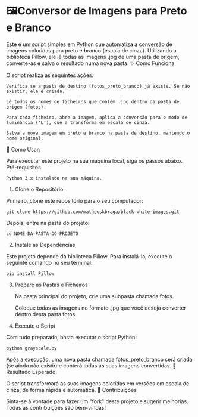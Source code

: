 # 🖼️Conversor de Imagens para Preto e Branco

Este é um script simples em Python que automatiza a conversão de imagens coloridas para preto e branco (escala de cinza). Utilizando a biblioteca Pillow, ele lê todas as imagens .jpg de uma pasta de origem, converte-as e salva o resultado numa nova pasta.
✨ Como Funciona

O script realiza as seguintes ações:

    Verifica se a pasta de destino (fotos_preto_branco) já existe. Se não existir, ela é criada.

    Lê todos os nomes de ficheiros que contêm .jpg dentro da pasta de origem (fotos).

    Para cada ficheiro, abre a imagem, aplica a conversão para o modo de luminância ('L'), que a transforma em escala de cinza.

    Salva a nova imagem em preto e branco na pasta de destino, mantendo o nome original.

🚀 Como Usar:

Para executar este projeto na sua máquina local, siga os passos abaixo.
Pré-requisitos

    Python 3.x instalado na sua máquina.

1. Clone o Repositório

Primeiro, clone este repositório para o seu computador:

    git clone https://github.com/matheuskbraga/black-white-images.git

Depois, entre na pasta do projeto:

    cd NOME-DA-PASTA-DO-PROJETO

2. Instale as Dependências

Este projeto depende da biblioteca Pillow. Para instalá-la, execute o seguinte comando no seu terminal:

    pip install Pillow

3. Prepare as Pastas e Ficheiros

    Na pasta principal do projeto, crie uma subpasta chamada fotos.

    Coloque todas as imagens no formato .jpg que você deseja converter dentro desta pasta fotos.

4. Execute o Script

Com tudo preparado, basta executar o script Python:

    python grayscale.py

Após a execução, uma nova pasta chamada fotos_preto_branco será criada (se ainda não existir) e conterá todas as suas imagens convertidas.
🎯 Resultado Esperado

O script transformará as suas imagens coloridas em versões em escala de cinza, de forma rápida e automática.
🤝 Contribuições

Sinta-se à vontade para fazer um "fork" deste projeto e sugerir melhorias. Todas as contribuições são bem-vindas!
